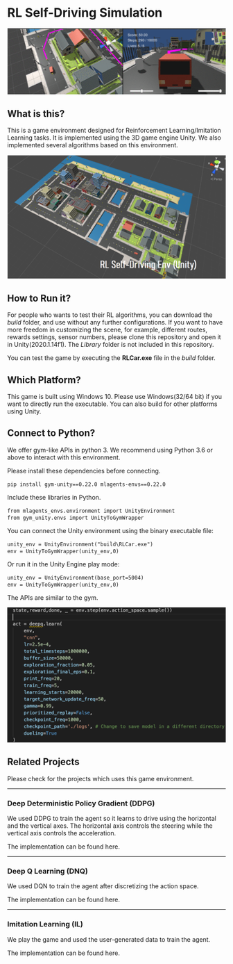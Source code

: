 # RL Self-Driving Simulation

![env image](Images/car.gif)

## What is this?

This is a game environment designed for Reinforcement Learning/Imitation Learning tasks. It is implemented using the 3D game engine Unity. We also implemented several algorithms based on this environment.

![env image](Images/hero_img.png)

## How to Run it?

For people who wants to test their RL algorithms, you can download the _build_ folder, and use without any further configurations. If you want to have more freedom in customizing the scene, for example, different routes, rewards settings, sensor numbers, please clone this repository and open it in Unity(2020.1.14f1). The _Library_ folder is not included in this repository.

You can test the game by executing the **RLCar.exe** file in the _build_ folder.

## Which Platform?

This game is built using Windows 10. Please use Windows(32/64 bit) if you want to directly run the executable. You can also build for other platforms using Unity.

## Connect to Python?

We offer gym-like APIs in python 3. We recommend using Python 3.6 or above to interact with this environment.

Please install these dependencies before connecting.

```
pip install gym-unity==0.22.0 mlagents-envs==0.22.0
```

Include these libraries in Python.

```
from mlagents_envs.environment import UnityEnvironment
from gym_unity.envs import UnityToGymWrapper
```

You can connect the Unity environment using the binary executable file:

```
unity_env = UnityEnvironment("build\RLCar.exe")
env = UnityToGymWrapper(unity_env,0)
```

Or run it in the Unity Engine play mode:

```
unity_env = UnityEnvironment(base_port=5004)
env = UnityToGymWrapper(unity_env,0)
```

The APIs are similar to the gym.

![env image](Images/demo_code.png)

## Related Projects

Please check for the projects which uses this game environment.

<hr>

### Deep Deterministic Policy Gradient (DDPG)

We used DDPG to train the agent so it learns to drive using the horizontal and the vertical axes. The horizontal axis controls the steering while the vertical axis controls the acceleration.

The implementation can be found here.

<hr>

### Deep Q Learning (DNQ)

We used DQN to train the agent after discretizing the action space.

The implementation can be found here.

<hr>

### Imitation Learning (IL)

We play the game and used the user-generated data to train the agent.

The implementation can be found here.
